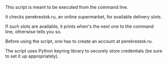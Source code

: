 This script is meant to be executed from the command line. 

It checks perekrestok.ru, an online supermarket, for available delivery slots. 

If such slots are available, it prints when's the next one to the command line, otherwise tells you so.

Before using the script, one has to create an account at perekrestok.ru.

The script uses Python keyring library to securely store credentials (be sure to set it up appropriately).
